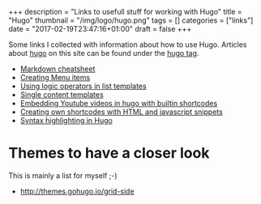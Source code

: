 +++
description = "Links to usefull stuff for working with Hugo"
title = "Hugo"
thumbnail = "/img/logo/hugo.png"
tags = []
categories = ["links"]
date = "2017-02-19T23:47:16+01:00"
draft = false
+++

Some links I collected with information about how to use Hugo. Articles about [hugo](https://gohugo.io) on this site can be found under the [hugo tag](/tags/hugo).

<!--more-->

* [Markdown cheatsheet](https://github.com/adam-p/markdown-here/wiki/Markdown-Cheatsheet)
* [Creating Menu items](https://gohugo.io/extras/menus/)
* [Using logic operators in list templates](https://discuss.gohugo.io/t/range-statement-where-clause-with-or-logic-operator/1385)
* [Single content templates](https://gohugo.io/templates/content/)
* [Embedding Youtube videos in hugo with builtin shortcodes](https://gohugo.io/extras/shortcodes/#youtube)
* [Creating own shortcodes with HTML and javascript snippets](https://gohugo.io/extras/shortcodes/#creating-your-own-shortcodes)
* [Syntax highlighting in Hugo](https://gohugo.io/extras/highlighting/)

# Themes to have a closer look
This is mainly a list for myself ;-)

* http://themes.gohugo.io/grid-side